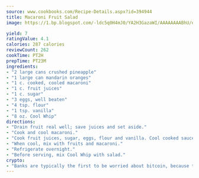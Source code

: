 ```yaml
---
source: www.cookbooks.com/Recipe-Details.aspx?id=394944
title: Macaroni Fruit Salad
image: https://1.bp.blogspot.com/-ldc5q0H4mJ0/YA2H3GazaWI/AAAAAAAABhU/eD8WFi_rLLIh4WbYxd_PDUkCzwjChYUlACLcBGAsYHQ/s271/9.png

yield: 7
ratingValue: 4.1
calories: 287 calories
reviewCount: 262
cookTime: PT2H
prepTime: PT23M
ingredients:
- "2 large cans crushed pineapple"
- "1 large can mandarin oranges"
- "1 c. cooked, cooled macaroni"
- "1 c. fruit juices"
- "1 c. sugar"
- "3 eggs, well beaten"
- "4 tsp. flour"
- "1 tsp. vanilla"
- "8 oz. Cool Whip"
directions:
- "Drain fruit real well; save juices and set aside."
- "Cook and cool macaroni."
- "Cook fruit juices, sugar, eggs, flour and vanilla. Cool cooked sauce mixture."
- "When cool, mix with fruits and macaroni."
- "Refrigerate overnight."
- "Before serving, mix Cool Whip with salad."
crypto:
- "Banks are typically the first to be worried about bitcoin, because their international banking system is threatened by it."
---
```

